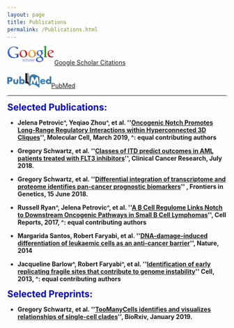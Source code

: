```yaml
---
layout: page
title: Publications
permalink: /Publications.html
---
```


[![Google](assets/Google_scholar_resize.gif "Google")](https://scholar.google.com/citations?hl=en&user=1BNY8YUAAAAJ&view_op=list_works&sortby=pubdate)[Google Scholar Citations](https://scholar.google.com/citations?hl=en&user=1BNY8YUAAAAJ&view_op=list_works&sortby=pubdate)

[![PubMed](assets/pubmedOrig_resize1.png "PubMed")](http://www.ncbi.nlm.nih.gov/pubmed?term=(Faryabi%2C%20Babak%5BAuthor%5D)%20OR%20Faryabi%2C%20Robert%5BAuthor%5D)[PubMed](http://www.ncbi.nlm.nih.gov/pubmed?term=(Faryabi%2C%20Babak%5BAuthor%5D)%20OR%20Faryabi%2C%20Robert%5BAuthor%5D)   

----
<strong><span style="font-size: 1.5em; font-weight: bold; color: #0000cc; background-color: #ffffff"> Selected Publications:</span><strong>

+ Jelena Petrovic^, Yeqiao Zhou^, et al. ''[Oncogenic Notch Promotes Long-Range Regulatory Interactions within Hyperconnected 3D Cliques](https://goo.gl/6yvwrn)'', Molecular Cell, March 2019, ^: equal contributing authors
  
+ Gregory Schwartz, et al. ''[Classes of ITD predict outcomes in AML patients treated with FLT3 inhibitors](http://clincancerres.aacrjournals.org/content/25/2/573)'', Clinical Cancer Research, July 2018.

+ Gregory Schwartz, et al. ''[Differential integration of transcriptome and proteome identifies pan-cancer prognostic biomarkers](https://goo.gl/pvZ4Dn)'' , Frontiers in Genetics, 15 June 2018.

+ Russell Ryan^, Jelena Petrovic^, et al. ''[A B Cell Regulome Links Notch to Downstream Oncogenic Pathways in Small B Cell Lymphomas](https://www.sciencedirect.com/science/article/pii/S2211124717313712?via%3Dihub)'', Cell Reports, 2017, ^: equal contributing authors

+ Margarida Santos, Robert Faryabi, et al. ''[DNA-damage-induced differentiation of leukaemic cells as an anti-cancer barrier](https://www.nature.com/articles/nature13483)'', Nature, 2014

+ Jacqueline Barlow^, Robert Faryabi^, et al. ''[Identification of early replicating fragile sites that contribute to genome instability](https://www.sciencedirect.com/science/article/pii/S0092867413000081?via%3Dihub)'' Cell, 2013, ^: equal contributing authors


<strong><span style="font-size: 1.5em; font-weight: bold; color: #0000cc; background-color: #ffffff"> Selected Preprints:</span><strong>

+ Gregory Schwartz, et al. ''[TooManyCells identifies and visualizes relationships of single-cell clades](http://biorxiv.org/cgi/content/short/519660v1)'', BioRxiv, January 2019.
